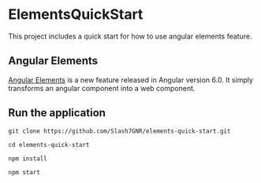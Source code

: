 # ElementsQuickStart

This project includes a quick start for how to use angular elements feature.

## Angular Elements
[Angular Elements](https://angular.io/guide/elements) is a new feature released in Angular version 6.0. It simply transforms an angular component into a web component.

## Run the application
`git clone https://github.com/Slash7GNR/elements-quick-start.git`

`cd elements-quick-start`

`npm install`

`npm start`